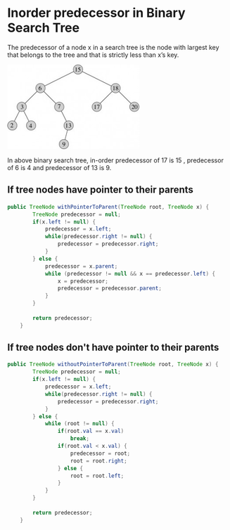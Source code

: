 # Inorder predecessor in Binary Search Tree

 The predecessor of a node x in a search tree is the node with largest key that belongs to the tree and that is strictly less than x’s key.

![Sample BST](../../../.gitbook/assets/image%20%2818%29.png)

 In above binary search tree, in-order predecessor of 17 is 15 , predecessor of 6 is 4 and predecessor of 13 is 9.  


## If tree nodes have pointer to their parents

```java
public TreeNode withPointerToParent(TreeNode root, TreeNode x) {
		TreeNode predecessor = null;
		if(x.left != null) {
			predecessor = x.left;
			while(predecessor.right != null) {
				predecessor = predecessor.right;
			}			
		} else {
			predecessor = x.parent;
			while (predecessor != null && x == predecessor.left) {
				x = predecessor;
				predecessor = predecessor.parent;
			}
		}

		return predecessor;		
	}
```

## If tree nodes don't have pointer to their parents

```java
public TreeNode withoutPointerToParent(TreeNode root, TreeNode x) {
		TreeNode predecessor = null;
		if(x.left != null) {
			predecessor = x.left;
			while(predecessor.right != null) {
				predecessor = predecessor.right;
			}			
		} else {			
			while (root != null) {
				if(root.val == x.val)
					break;
				if(root.val < x.val) {
					predecessor = root;
					root = root.right;
				} else {
					root = root.left;
				}
			}
		}

		return predecessor;		
	}
```

